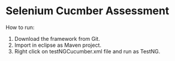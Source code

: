 # Selenium Cucmber Assessment
How to run:
1.	Download the framework from Git.
2.	Import in eclipse as Maven project.
3.	Right click on testNGCucumber.xml file and run as TestNG.
